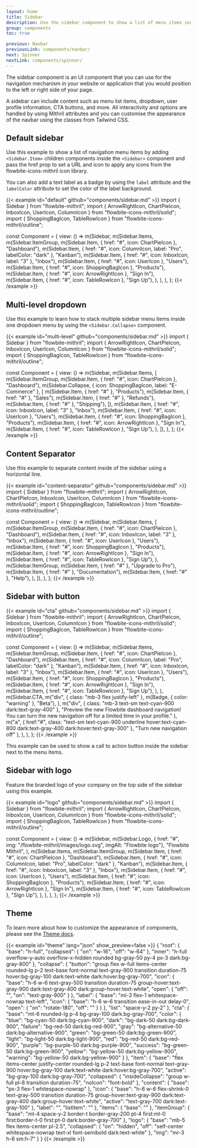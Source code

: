 ```yaml
---
layout: home
title: Sidebar
description: Use the sidebar component to show a list of menu items including multi-level dropdown menu on the left or right side of your page for admin dashboards and applications
group: components
toc: true

previous: Navbar
previousLink: components/navbar/
next: Spinner
nextLink: components/spinner/
---
```

The sidebar component is an UI component that you can use for the navigation mechanism in your website or application that you would position to the left or right side of your page.

A sidebar can include content such as menu list items, dropdown, user profile information, CTA buttons, and more.
All interactivity and options are handled by using Mithril attributes and you can customise the appearance of the navbar using the classes from Tailwind CSS.

## Default sidebar

Use this example to show a list of navigation menu items by adding `<Sidebar.Item>` children components inside the `<Sidebar>` component and pass the href prop to set a URL and icon to apply any icons from the flowbite-icons-mithril icon library.

You can also add a text label as a badge by using the `label` attribute and the `labelColor` attribute to set the color of the label background.

{{< example id="default" github="components/sidebar.md" >}}
import { Sidebar } from "flowbite-mithril";
import { ArrowRightIcon, ChartPieIcon, InboxIcon, UserIcon, ColumnIcon } from "flowbite-icons-mithril/solid";
import { ShoppingBagIcon, TableRowIcon } from "flowbite-icons-mithril/outline";

const Component = {
  view: () =>
    m(Sidebar,
      m(Sidebar.Items,
        m(Sidebar.ItemGroup,
          m(Sidebar.Item, { href: "#", icon: ChartPieIcon }, "Dashboard"),
          m(Sidebar.Item, { href: "#", icon: ColumnIcon, label: "Pro", labelColor: "dark" }, "Kanban"),
          m(Sidebar.Item, { href: "#", icon: InboxIcon, label: "3" }, "Inbox"),
          m(Sidebar.Item, { href: "#", icon: UserIcon }, "Users"),
          m(Sidebar.Item, { href: "#", icon: ShoppingBagIcon }, "Products"),
          m(Sidebar.Item, { href: "#", icon: ArrowRightIcon }, "Sign In"),
          m(Sidebar.Item, { href: "#", icon: TableRowIcon }, "Sign Up"),
        ),
      ),
    ),
};
{{< /example >}}

## Multi-level dropdown

Use this example to learn how to stack multiple sidebar menu items inside one dropdown menu by using the `<Sidebar.Collapse>` component.

{{< example id="multi-level" github="components/sidebar.md" >}}
import { Sidebar } from "flowbite-mithril";
import { ArrowRightIcon, ChartPieIcon, InboxIcon, UserIcon, ColumnIcon } from "flowbite-icons-mithril/solid";
import { ShoppingBagIcon, TableRowIcon } from "flowbite-icons-mithril/outline";

const Component = {
  view: () =>
    m(Sidebar,
      m(Sidebar.Items, [
        m(Sidebar.ItemGroup,
          m(Sidebar.Item, { href: "#", icon: ChartPieIcon }, "Dashboard"),
          m(Sidebar.Collapse, { icon: ShoppingBagIcon, label: "E-Commerce" }, [
            m(Sidebar.Item, { href: "#" }, "Products"),
            m(Sidebar.Item, { href: "#" }, "Sales"),
            m(Sidebar.Item, { href: "#" }, "Refunds"),
            m(Sidebar.Item, { href: "#" }, "Shipping"),
          ]),
          m(Sidebar.Item, { href: "#", icon: InboxIcon, label: "3" }, "Inbox"),
          m(Sidebar.Item, { href: "#", icon: UserIcon }, "Users"),
          m(Sidebar.Item, { href: "#", icon: ShoppingBagIcon }, "Products"),
          m(Sidebar.Item, { href: "#", icon: ArrowRightIcon }, "Sign In"),
          m(Sidebar.Item, { href: "#", icon: TableRowIcon }, "Sign Up"),
        ),
      ]),
    ),
};
{{< /example >}}

## Content Separator

Use this example to separate content inside of the sidebar using a horizontal line.

{{< example id="content-separator" github="components/sidebar.md" >}}
import { Sidebar } from "flowbite-mithril";
import { ArrowRightIcon, ChartPieIcon, InboxIcon, UserIcon, ColumnIcon } from "flowbite-icons-mithril/solid";
import { ShoppingBagIcon, TableRowIcon } from "flowbite-icons-mithril/outline";

const Component = {
  view: () =>
    m(Sidebar,
      m(Sidebar.Items, [
        m(Sidebar.ItemGroup,
          m(Sidebar.Item, { href: "#", icon: ChartPieIcon }, "Dashboard"),
          m(Sidebar.Item, { href: "#", icon: InboxIcon, label: "3" }, "Inbox"),
          m(Sidebar.Item, { href: "#", icon: UserIcon }, "Users"),
          m(Sidebar.Item, { href: "#", icon: ShoppingBagIcon }, "Products"),
          m(Sidebar.Item, { href: "#", icon: ArrowRightIcon }, "Sign In"),
          m(Sidebar.Item, { href: "#", icon: TableRowIcon }, "Sign Up"),
        ),
        m(Sidebar.ItemGroup,
          m(Sidebar.Item, { href: "#" }, "Upgrade to Pro"),
          m(Sidebar.Item, { href: "#" }, "Documentation"),
          m(Sidebar.Item, { href: "#" }, "Help"),
        ),
      ]),
    ),
};
{{< /example >}}

## Sidebar with button

{{< example id="cta" github="components/sidebar.md" >}}
import { Sidebar } from "flowbite-mithril";
import { ArrowRightIcon, ChartPieIcon, InboxIcon, UserIcon, ColumnIcon } from "flowbite-icons-mithril/solid";
import { ShoppingBagIcon, TableRowIcon } from "flowbite-icons-mithril/outline";

const Component = {
  view: () =>
    m(Sidebar,
      m(Sidebar.Items,
        m(Sidebar.ItemGroup,
          m(Sidebar.Item, { href: "#", icon: ChartPieIcon }, "Dashboard"),
          m(Sidebar.Item, { href: "#", icon: ColumnIcon, label: "Pro", labelColor: "dark" }, "Kanban"),
          m(Sidebar.Item, { href: "#", icon: InboxIcon, label: "3" }, "Inbox"),
          m(Sidebar.Item, { href: "#", icon: UserIcon }, "Users"),
          m(Sidebar.Item, { href: "#", icon: ShoppingBagIcon }, "Products"),
          m(Sidebar.Item, { href: "#", icon: ArrowRightIcon }, "Sign In"),
          m(Sidebar.Item, { href: "#", icon: TableRowIcon }, "Sign Up"),
        ),
      ),
      m(Sidebar.CTA,
        m("div", { class: "mb-3 flex justify-left" },
          m(Badge, { color: "warning" }, "Beta"),
        ),
        m("div", { class: "mb-3 text-sm text-cyan-900 dark:text-gray-400" },
          "Preview the new Flowbite dashboard navigation! You can turn the new navigation off for a limited time in your profile."
        ),
        m("a", { href:"#", class: "text-sm text-cyan-900 underline hover:text-cyan-800 dark:text-gray-400 dark:hover:text-gray-300" },
          "Turn new navigation off"
        ),
      ),
    ),
};
{{< /example >}}

This example can be used to show a call to action button inside the sidebar next to the menu items.

## Sidebar with logo

Feature the branded logo of your company on the top side of the sidebar using this example.

{{< example id="logo" github="components/sidebar.md" >}}
import { Sidebar } from "flowbite-mithril";
import { ArrowRightIcon, ChartPieIcon, InboxIcon, UserIcon, ColumnIcon } from "flowbite-icons-mithril/solid";
import { ShoppingBagIcon, TableRowIcon } from "flowbite-icons-mithril/outline";

const Component = {
  view: () =>
    m(Sidebar,
      m(Sidebar.Logo, { href: "#", img: "/flowbite-mithril/images/logo.svg", imgAlt: "Flowbite logo"},
        "Flowbite Mithril",
      ),
      m(Sidebar.Items,
        m(Sidebar.ItemGroup,
          m(Sidebar.Item, { href: "#", icon: ChartPieIcon }, "Dashboard"),
          m(Sidebar.Item, { href: "#", icon: ColumnIcon, label: "Pro", labelColor: "dark" }, "Kanban"),
          m(Sidebar.Item, { href: "#", icon: InboxIcon, label: "3" }, "Inbox"),
          m(Sidebar.Item, { href: "#", icon: UserIcon }, "Users"),
          m(Sidebar.Item, { href: "#", icon: ShoppingBagIcon }, "Products"),
          m(Sidebar.Item, { href: "#", icon: ArrowRightIcon }, "Sign In"),
          m(Sidebar.Item, { href: "#", icon: TableRowIcon }, "Sign Up"),
        ),
      ),
    ),
};
{{< /example >}}


## Theme

To learn more about how to customize the appearance of components, please see the [Theme docs](https://patopesto.github.io/flowbite-mithril/customize/theme/).

{{< example id="theme" lang="json" show_preview=false >}}
{
  "root": {
    "base": "h-full",
    "collapsed": {
      "on": "w-16",
      "off": "w-64"
    },
    "inner": "h-full overflow-y-auto overflow-x-hidden rounded bg-gray-50 py-4 px-3 dark:bg-gray-800"
  },
  "collapse": {
    "button": "group flex w-full items-center rounded-lg p-2 text-base font-normal text-gray-900 transition duration-75 hover:bg-gray-100 dark:text-white dark:hover:bg-gray-700",
    "icon": {
      "base": "h-6 w-6 text-gray-500 transition duration-75 group-hover:text-gray-900 dark:text-gray-400 dark:group-hover:text-white",
      "open": {
        "off": "",
        "on": "text-gray-900"
      }
    },
    "label": {
      "base": "ml-3 flex-1 whitespace-nowrap text-left",
      "icon": {
        "base": "h-6 w-6 transition ease-in-out delay-0",
        "open": {
          "on": "rotate-180",
          "off": ""
        }
      }
    },
    "list": "space-y-2 py-2"
  },
  "cta": {
    "base": "mt-6 rounded-lg p-4 bg-gray-100 dark:bg-gray-700",
    "color": {
      "blue": "bg-cyan-50 dark:bg-cyan-900",
      "dark": "bg-dark-50 dark:bg-dark-900",
      "failure": "bg-red-50 dark:bg-red-900",
      "gray": "bg-alternative-50 dark:bg-alternative-900",
      "green": "bg-green-50 dark:bg-green-900",
      "light": "bg-light-50 dark:bg-light-900",
      "red": "bg-red-50 dark:bg-red-900",
      "purple": "bg-purple-50 dark:bg-purple-900",
      "success": "bg-green-50 dark:bg-green-900",
      "yellow": "bg-yellow-50 dark:bg-yellow-900",
      "warning": "bg-yellow-50 dark:bg-yellow-900"
    }
  },
  "item": {
    "base": "flex items-center justify-center rounded-lg p-2 text-base font-normal text-gray-900 hover:bg-gray-100 dark:text-white dark:hover:bg-gray-700",
    "active": "bg-gray-100 dark:bg-gray-700",
    "collapsed": {
      "insideCollapse": "group w-full pl-8 transition duration-75",
      "noIcon": "font-bold"
    },
    "content": {
      "base": "px-3 flex-1 whitespace-nowrap"
    },
    "icon": {
      "base": "h-6 w-6 flex-shrink-0 text-gray-500 transition duration-75 group-hover:text-gray-900 dark:text-gray-400 dark:group-hover:text-white",
      "active": "text-gray-700 dark:text-gray-100"
    },
    "label": "",
    "listItem": ""
  },
  "items": {
    "base": ""
  },
  "itemGroup": {
    "base": "mt-4 space-y-2 border-t border-gray-200 pt-4 first:mt-0 first:border-t-0 first:pt-0 dark:border-gray-700"
  },
  "logo": {
    "base": "mb-5 flex items-center pl-2.5",
    "collapsed": {
      "on": "hidden",
      "off": "self-center whitespace-nowrap text-xl font-semibold dark:text-white"
    },
    "img": "mr-3 h-6 sm:h-7"
  }
}
{{< /example >}}
